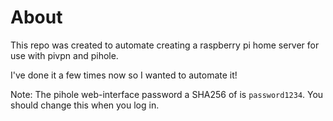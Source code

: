 # About
This repo was created to automate creating a raspberry pi home server for use with pivpn and pihole.

I've done it a few times now so I wanted to automate it!

Note: The pihole web-interface password a SHA256 of is `password1234`. You should change this when you log in.

